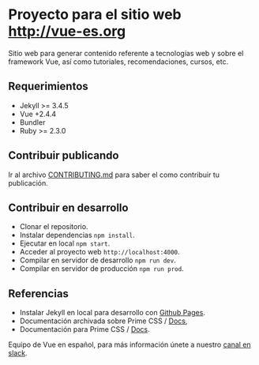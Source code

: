 # Proyecto para el sitio web http://vue-es.org

Sitio web para generar contenido referente a tecnologías web y sobre el framework Vue, así como tutoriales, recomendaciones, cursos, etc.

## Requerimientos

- Jekyll >= 3.4.5
- Vue +2.4.4
- Bundler
- Ruby >= 2.3.0

## Contribuir publicando

Ir al archivo [CONTRIBUTING.md](https://github.com/vues-team/website/blob/master/CONTRIBUTING.md) para saber el como contribuir tu publicación.

## Contribuir en desarrollo

- Clonar el repositorio.
- Instalar dependencias `npm install`.
- Ejecutar en local `npm start`.
- Acceder al proyecto web `http://localhost:4000`.
- Compilar en servidor de desarrollo `npm run dev`.
- Compilar en servidor de producción `npm run prod`.

## Referencias
- Instalar Jekyll en local para desarrollo con [Github Pages](https://help.github.com/articles/setting-up-your-github-pages-site-locally-with-jekyll/).
- Documentación archivada sobre Prime CSS / [Docs](http://primercss.io/archive/),
- Documentación para Prime CSS / [Docs](http://primercss.io/).

Equipo de Vue en español, para más información únete a nuestro [canal en slack](https://slack.vue-es.org).